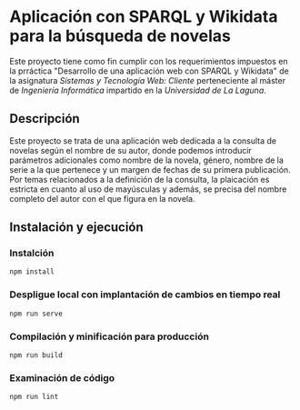 # Aplicación con SPARQL y Wikidata para la búsqueda de novelas

Este proyecto tiene como fin cumplir con los requerimientos impuestos en la prráctica "Desarrollo de una aplicación web con SPARQL y Wikidata" de la asignatura _Sistemas y Tecnología Web: Cliente_ perteneciente al máster de _Ingeniería Informática_ impartido en la _Universidad de La Laguna_.

## Descripción

Este proyecto se trata de una aplicación web dedicada a la consulta de novelas según el nombre de su autor, donde podemos introducir parámetros adicionales como nombre de la novela, género, nombre de la serie a la que pertenece y un margen de fechas de su primera publicación. Por temas relacionados a la definición de la consulta, la plaicación es estricta en cuanto al uso de mayúsculas y además, se precisa del nombre completo del autor con el que figura en la novela.

## Instalación y ejecución

### Instalción
```
npm install
```

### Despligue local con implantación de cambios en tiempo real
```
npm run serve
```

### Compilación y minificación para producción
```
npm run build
```

### Examinación de código
```
npm run lint
```

